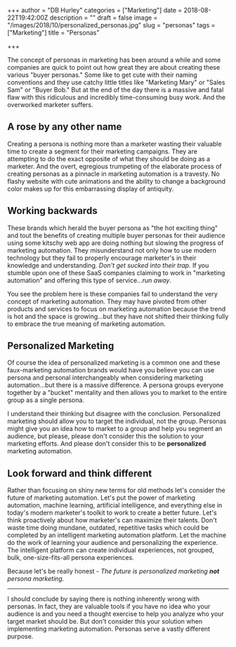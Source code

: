 +++
author = "DB Hurley"
categories = ["Marketing"]
date = 2018-08-22T19:42:00Z
description = ""
draft = false
image = "/images/2018/10/personalized_personas.jpg"
slug = "personas"
tags = ["Marketing"]
title = "Personas"

+++


The concept of personas in marketing has been around a while and some companies are quick to point out how great they are about creating these various "buyer personas." Some like to get cute with their naming conventions and they use catchy little titles like "Marketing Mary" or "Sales Sam" or "Buyer Bob." But at the end of the day there is a massive and fatal flaw with this ridiculous and incredibly time-consuming busy work. And the overworked marketer suffers.

## A rose by any other name

Creating a persona is nothing more than a marketer wasting their valuable time to create a segment for their marketing campaigns. They are attempting to do the exact opposite of what they should be doing as a marketer. And the overt, egregious trumpeting of the elaborate process of creating personas as a pinnacle in marketing automation is a travesty. No flashy website with cute animations and the ability to change a background color makes up for this embarrassing display of antiquity.

## Working backwards

These brands which herald the buyer persona as "the hot exciting thing" and tout the benefits of creating multiple buyer personas for their audience using some kitschy web app are doing nothing but slowing the progress of marketing automation. They misunderstand not only how to use modern technology but they fail to properly encourage marketer's in their knowledge and understanding. _Don't get sucked into their trap._ If you stumble upon one of these SaaS companies claiming to work in "marketing automation" and offering this type of service..._run away_.

You see the problem here is these companies fail to understand the very concept of marketing automation. They may have pivoted from other products and services to focus on marketing automation because the trend is hot and the space is growing...but they have not shifted their thinking fully to embrace the true meaning of marketing automation.

## Personalized Marketing

Of course the idea of personalized marketing is a common one and these faux-marketing automation brands would have you believe you can use persona and personal interchangeably when considering marketing automation...but there is a massive difference. A persona groups everyone together by a "bucket" mentality and then allows you to market to the entire group as a single persona.

I understand their thinking but disagree with the conclusion. Personalized marketing should allow you to target the individual, not the group. Personas might give you an idea how to market to a group and help you segment an audience, but please, please don't consider this the solution to your marketing efforts. And please don't consider this to be **personalized** marketing automation.

## Look forward and think different

Rather than focusing on shiny new terms for old methods let's consider the future of marketing automation. Let's put the power of marketing automation, machine learning, artificial intelligence, and everything else in today's modern marketer's toolkit to work to create a better future. Let's think proactively about how marketer's can maximize their talents. Don't waste time doing mundane, outdated, repetitive tasks which could be completed by an intelligent marketing automation platform. Let the machine do the work of learning your audience and personalizing the experience. The intelligent platform can create individual experiences, not grouped, bulk, one-size-fits-all persona experiences.

Because let's be really honest -  _The future is personalized marketing **not** persona marketing._

---

I should conclude by saying there is nothing inherently wrong with personas. In fact, they are valuable tools if you have no idea who your audience is and you need a thought exercise to help you analyze who your target market should be. But don't consider this your solution when implementing marketing automation. Personas serve a vastly different purpose.

